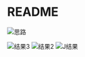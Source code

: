 # README

![思路](https://github.com/jinxinn/README/assets/164025727/5bfea35f-49d9-4388-a0b5-df0b3a6f6e1f)

![结果3](https://github.com/jinxinn/README/assets/164025727/629177fa-0fe1-402b-81b6-e25a8c1e7797)
![结果2](https://github.com/jinxinn/README/assets/164025727/b338e75f-848c-40bc-91f5-303325394d03)
![J结果](https://github.com/jinxinn/README/assets/164025727/4abfb52b-1082-4597-9c27-6d799a2fb8d5)
